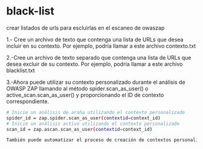# black-list
crear listados de urls para escluirlas en el escaneo de owaszap

1.- Cree un archivo de texto que contenga una lista de URLs que desea incluir en su contexto. Por ejemplo, podría llamar a este archivo contexto.txt

2.-Cree un archivo de texto separado que contenga una lista de URLs que desea excluir de su contexto. Por ejemplo, podría llamar a este archivo blacklist.txt

3.-Ahora puede utilizar su contexto personalizado durante el análisis de OWASP ZAP llamando al método spider.scan_as_user() o active_scan.scan_as_user() y proporcionando el ID de contexto correspondiente.

   ```bash
# Inicie un análisis de araña utilizando el contexto personalizado
spider_id = zap.spider.scan_as_user(contextid=context_id)
# Inicie un análisis activo utilizando el contexto personalizado
scan_id = zap.ascan.scan_as_user(contextid=context_id) 

También puede automatizar el proceso de creación de contextos personalizados utilizando la API REST de OWASP ZAP en su script de Python.

